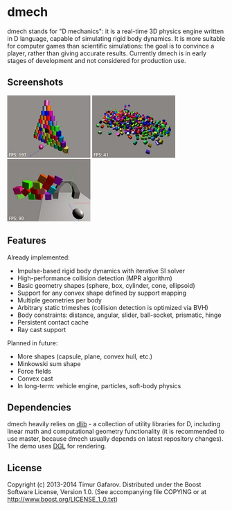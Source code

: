dmech
=====
dmech stands for "D mechanics": it is a real-time 3D physics engine written in D language, capable of simulating rigid body dynamics. It is more suitable for computer games than scientific simulations: the goal is to convince a player, rather than giving accurate results. Currently dmech is in early stages of development and not considered for production use.

Screenshots
-----------
[![Screenshot1](/images/screenshot1_thumb.jpg)](/images/screenshot1.jpg)
[![Screenshot2](/images/screenshot2_thumb.jpg)](/images/screenshot2.jpg)
[![Screenshot3](/images/screenshot3_thumb.jpg)](/images/screenshot3.jpg)

Features
--------
Already implemented:
* Impulse-based rigid body dynamics with iterative SI solver
* High-performance collision detection (MPR algorithm)
* Basic geometry shapes (sphere, box, cylinder, cone, ellipsoid)
* Support for any convex shape defined by support mapping
* Multiple geometries per body
* Arbitrary static trimeshes (collision detection is optimized via BVH)
* Body constraints: distance, angular, slider, ball-socket, prismatic, hinge
* Persistent contact cache
* Ray cast support

Planned in future:
* More shapes (capsule, plane, convex hull, etc.)
* Minkowski sum shape
* Force fields
* Convex cast
* In long-term: vehicle engine, particles, soft-body physics

Dependencies
------------
dmech heavily relies on [dlib](http://github.com/gecko0307/dlib) - a collection of utility libraries for D, including linear math and computational geometry functionality (it is recommended to use master, because dmech usually depends on latest repository changes). The demo uses [DGL](http://github.com/gecko0307/dgl) for rendering.

License
-------
Copyright (c) 2013-2014 Timur Gafarov.
Distributed under the Boost Software License, Version 1.0. (See accompanying file COPYING or at http://www.boost.org/LICENSE_1_0.txt)

